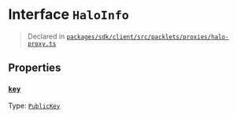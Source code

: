 # Interface `HaloInfo`
> Declared in [`packages/sdk/client/src/packlets/proxies/halo-proxy.ts`]()


## Properties
### [`key`](https://github.com/dxos/protocols/blob/main/packages/sdk/client/src/packlets/proxies/halo-proxy.ts#L19)
Type: [`PublicKey`](/api/@dxos/client/classes/PublicKey)
